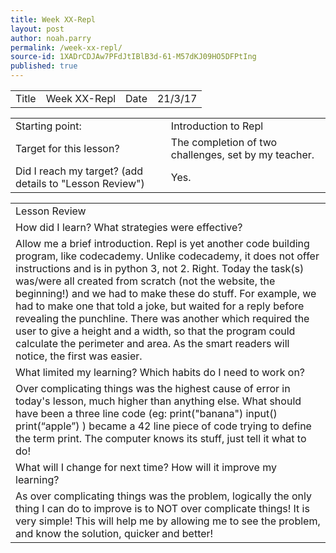 ```yaml
---
title: Week XX-Repl
layout: post
author: noah.parry
permalink: /week-xx-repl/
source-id: 1XADrCDJAw7PFdJtIBlB3d-61-M57dKJ09HO5DFPtIng
published: true
---
```

<table>
  <tr>
    <td>Title</td>
    <td>Week XX-Repl</td>
    <td>Date</td>
    <td>21/3/17</td>
  </tr>
</table>


<table>
  <tr>
    <td>Starting point:</td>
    <td>Introduction to Repl</td>
  </tr>
  <tr>
    <td>Target for this lesson?</td>
    <td>The completion of two challenges, set by my teacher.</td>
  </tr>
  <tr>
    <td>Did I reach my target? 
(add details to "Lesson Review")</td>
    <td> Yes.</td>
  </tr>
</table>


<table>
  <tr>
    <td>Lesson Review</td>
  </tr>
  <tr>
    <td>How did I learn? What strategies were effective? </td>
  </tr>
  <tr>
    <td>Allow me a brief introduction. Repl is yet another code building program, like codecademy. Unlike codecademy, it does not offer instructions and is in python 3, not 2. Right. Today the task(s) was/were all created from scratch (not the website, the beginning!) and we had to make these do stuff. For example, we had to make one that told a joke, but waited for a reply before revealing the punchline. There was another which required the user to give a height and a width, so that the program could calculate the perimeter and area. As the smart readers will notice, the first was easier.</td>
  </tr>
  <tr>
    <td>What limited my learning? Which habits do I need to work on? </td>
  </tr>
  <tr>
    <td>Over complicating things was the highest cause of error in today's lesson, much higher than anything else. What should have been a three line code (eg: print("banana")
                                                                                                 input()
                                                                                                 print(“apple”) ) became a 42 line piece of code trying to define the term print. The computer knows its stuff, just tell it what to do! </td>
  </tr>
  <tr>
    <td>What will I change for next time? How will it improve my learning?</td>
  </tr>
  <tr>
    <td>As over complicating things was the problem, logically the only thing I can do to improve is to NOT over complicate things! It is very simple! This will help me by allowing me to see the problem, and know the solution, quicker and better!</td>
  </tr>
</table>



